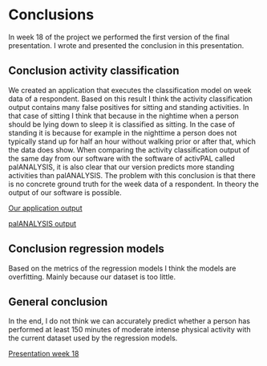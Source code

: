 # Conclusions

In week 18 of the project we performed the first version of the final presentation. I wrote and presented the conclusion in this presentation.

## Conclusion activity classification
We created an application that executes the classification model on week data of a respondent. Based on this result I think the activity classification output contains many false positives for sitting and standing activities. In that case of sitting I think that because in the nightime when a person should be lying down to sleep it is classified as sitting. In the case of standing it is because for example in the nighttime a person does not typically stand up for half an hour without walking prior or after that, which the data does show. When comparing the activity classification output of the same day from our software with the software of activPAL called palANALYSIS, it is also clear that our version predicts more standing activities than palANALYSIS. The problem with this conclusion is that there is no concrete ground truth for the week data of a respondent. In theory the output of our software is possible. 

[Our application output](evidence/application/application-output.png)

[palANALYSIS output](evidence/application/palANALYSIS-output.jpeg)

## Conclusion regression models
Based on the metrics of the regression models I think the models are overfitting. Mainly because our dataset is too little. 

## General conclusion
In the end, I do not think we can accurately predict whether a person has performed at least 150 minutes of moderate intense physical activity with the current dataset used by the regression models. 


[Presentation week 18](evidence/presentations/08-01-2021-external-presentation-week-18.pdf)